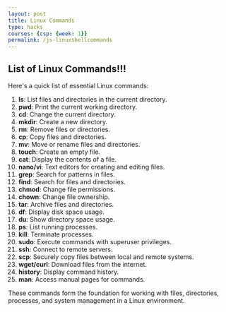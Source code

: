```yaml
---
layout: post
title: Linux Commands
type: hacks
courses: {csp: {week: 1}}
permalink: /js-linuxshellcommands
---
```


## List of Linux Commands!!!

Here's a quick list of essential Linux commands:

1. **ls**: List files and directories in the current directory.
2. **pwd**: Print the current working directory.
3. **cd**: Change the current directory.
4. **mkdir**: Create a new directory.
5. **rm**: Remove files or directories.
6. **cp**: Copy files and directories.
7. **mv**: Move or rename files and directories.
8. **touch**: Create an empty file.
9. **cat**: Display the contents of a file.
10. **nano/vi**: Text editors for creating and editing files.
11. **grep**: Search for patterns in files.
12. **find**: Search for files and directories.
13. **chmod**: Change file permissions.
14. **chown**: Change file ownership.
15. **tar**: Archive files and directories.
16. **df**: Display disk space usage.
17. **du**: Show directory space usage.
18. **ps**: List running processes.
19. **kill**: Terminate processes.
20. **sudo**: Execute commands with superuser privileges.
21. **ssh**: Connect to remote servers.
22. **scp**: Securely copy files between local and remote systems.
23. **wget/curl**: Download files from the internet.
24. **history**: Display command history.
25. **man**: Access manual pages for commands.

These commands form the foundation for working with files, directories, processes, and system management in a Linux environment.
